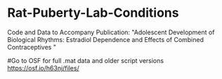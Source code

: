 # Rat-Puberty-Lab-Conditions
Code and Data to Accompany Publication: "Adolescent Development of Biological Rhythms: Estradiol Dependence and   Effects of Combined Contraceptives  "

#Go to OSF for full .mat data and older script versions  https://osf.io/h63nj/files/

